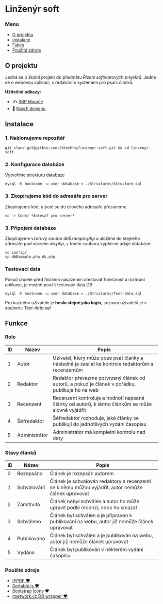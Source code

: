 # Linženýr soft 

<!-- :gb:🏴󠁧󠁢󠁥󠁮󠁧󠁿 [English version of Readme](README.en.md) 🇺🇸🇦🇺 -->

### Menu

- [O projektu](#o-projektu)
- [Instalace](#instalace)
- [Fukce](#funkce)
- [Použité zdroje](#funkce)

## O projektu
Jedná se o školní projekt do předmětu *Řízení softwarových projektů*. Jedná se o webovou aplikaci, s redakčním systémem pro psaní článků. 

**Užitečné odkazy:**

- :writing_hand: [RSP Moodle](https://moodle.vspj.cz/course/view.php?id=202744)
- :camera_flash: [Návrh designu](https://www.figma.com/file/zaNmvRBlpfe8Af4A5bMcQs/Untitled?type=design&node-id=0%3A1&mode=design&t=9MpZWB0Z3ptzWzxI-1)


## Instalace

### 1. Naklonujeme repozitář
```
git clone git@github.com:JKtechhw/linzenyr-soft.git && cd linzenyr-soft
```

### 2. Konfigurace databáze

Vytvoříme strukturu databáze

```
mysql -h hostname -u user database < ./Structures/Structure.sql
```

### 3. Zkopírujeme kód do adresáře pro server

Zkopírujeme kód, a poté se do cílového adresáře přesuneme

```
cd -r Code/ *Adresář pro server*
```

### 3. Připojení databáze

Zkopírujeme vzorový soubor *dbExample.php* a uložíme do stejného adresáře pod názvem *db.php*, v tomto souboru vyplníme údaje databáze.

```
cd config/
cp dbExample.php db.php
```


### Testovací data

Pokud chcete před finálním nasazením otestovat funkčnost a rozhraní aplikace, je možné použít testovací data DB

```
mysql -h hostname -u user database < ./Structures/Test-data.sql
```

Pro každého uživatele je **heslo stejné jako login**, seznam uživatelů je v souboru: *Test-data.sql*

## Funkce

### Role

| ID | Název | Popis |
|---|---|---|
| 1 | Autor | Uživatel, který může poze psát články a následně je zasílat ke kontrole redaktorům a recenzentům |
| 2 | Redaktor | Redaktor převezme potvrzený článek od autorů, a pokud je článek v pořádku, publikuje ho na web  |
| 3 | Recenzent | Recenzent kontroluje a hodnotí napsané články od autorů, k těmto článkům se může slovně vyjádřit |
| 4 | Šéfredaktor | Šéfredaktor rozhoduje, jaké články se publikují do jednotlivých vydání časopisu |
| 5 | Administrátor | Administrátor má kompletní kontrolu nad daty |

### Stavy článků

| ID | Název | Popis |
|---|---|---|
| 0 | Rozepsáno | Článek je rozepsán autorem |
| 1 | Schvalování | Článek je schvalován redaktory a recenzenti se k němu můžou vyjádřit, autor nemůže článek upravovat |
| 2 | Zamítnuto | Článek nebyl schválen a autor ho může upravit podle recenzí, nebo ho smazat |
| 3 | Schváleno | Článek byl schválen a je připraven k publikování na webu, autor již nemůže článek upravovat |
| 4 | Publikováno | Článek byl schválen a je publikován na webu, autor již nemůže článek upravovat |
| 5 | Vydáno | Článek byl publikován v některém vydání časopisu |

### Použité zdroje
- [tFPDF :heart:](http://www.fpdf.org/?go=script&id=92)
- [Sortable.js :heart:](https://github.com/SortableJS/Sortable)
- [Bootstrap icons :heart:](https://icons.getbootstrap.com/)
- [itnetwork.cz DB wrapper :heart:](https://www.itnetwork.cz/)